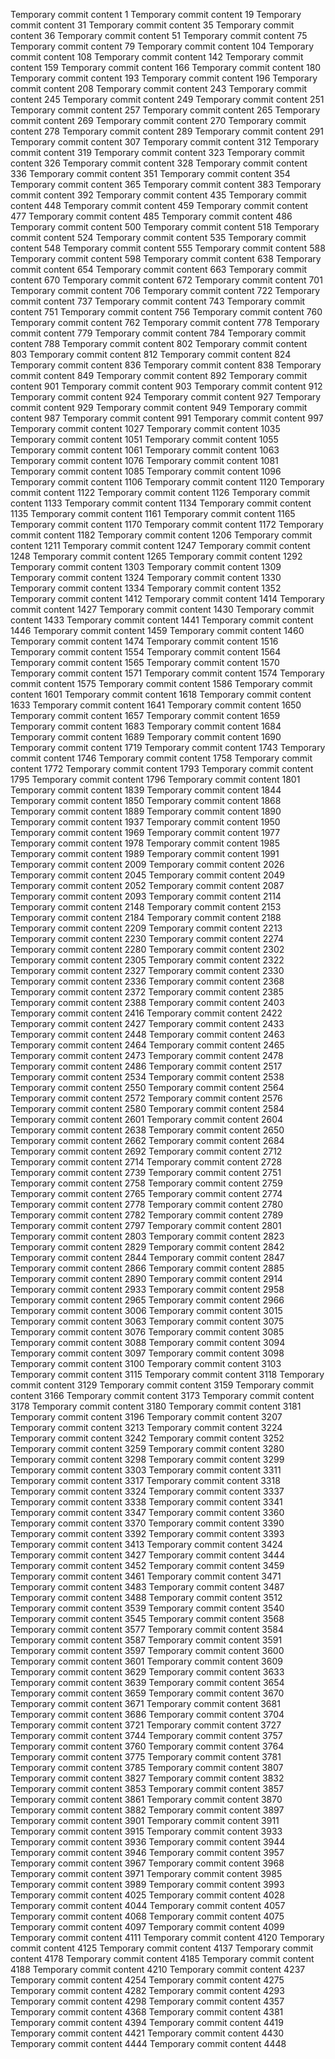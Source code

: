 Temporary commit content 1
Temporary commit content 19
Temporary commit content 31
Temporary commit content 35
Temporary commit content 36
Temporary commit content 51
Temporary commit content 75
Temporary commit content 79
Temporary commit content 104
Temporary commit content 108
Temporary commit content 142
Temporary commit content 159
Temporary commit content 166
Temporary commit content 180
Temporary commit content 193
Temporary commit content 196
Temporary commit content 208
Temporary commit content 243
Temporary commit content 245
Temporary commit content 249
Temporary commit content 251
Temporary commit content 257
Temporary commit content 265
Temporary commit content 269
Temporary commit content 270
Temporary commit content 278
Temporary commit content 289
Temporary commit content 291
Temporary commit content 307
Temporary commit content 312
Temporary commit content 319
Temporary commit content 323
Temporary commit content 326
Temporary commit content 328
Temporary commit content 336
Temporary commit content 351
Temporary commit content 354
Temporary commit content 365
Temporary commit content 383
Temporary commit content 392
Temporary commit content 435
Temporary commit content 448
Temporary commit content 459
Temporary commit content 477
Temporary commit content 485
Temporary commit content 486
Temporary commit content 500
Temporary commit content 518
Temporary commit content 524
Temporary commit content 535
Temporary commit content 548
Temporary commit content 555
Temporary commit content 588
Temporary commit content 598
Temporary commit content 638
Temporary commit content 654
Temporary commit content 663
Temporary commit content 670
Temporary commit content 672
Temporary commit content 701
Temporary commit content 706
Temporary commit content 722
Temporary commit content 737
Temporary commit content 743
Temporary commit content 751
Temporary commit content 756
Temporary commit content 760
Temporary commit content 762
Temporary commit content 778
Temporary commit content 779
Temporary commit content 784
Temporary commit content 788
Temporary commit content 802
Temporary commit content 803
Temporary commit content 812
Temporary commit content 824
Temporary commit content 836
Temporary commit content 838
Temporary commit content 849
Temporary commit content 892
Temporary commit content 901
Temporary commit content 903
Temporary commit content 912
Temporary commit content 924
Temporary commit content 927
Temporary commit content 929
Temporary commit content 949
Temporary commit content 987
Temporary commit content 991
Temporary commit content 997
Temporary commit content 1027
Temporary commit content 1035
Temporary commit content 1051
Temporary commit content 1055
Temporary commit content 1061
Temporary commit content 1063
Temporary commit content 1076
Temporary commit content 1081
Temporary commit content 1085
Temporary commit content 1096
Temporary commit content 1106
Temporary commit content 1120
Temporary commit content 1122
Temporary commit content 1126
Temporary commit content 1133
Temporary commit content 1134
Temporary commit content 1135
Temporary commit content 1161
Temporary commit content 1165
Temporary commit content 1170
Temporary commit content 1172
Temporary commit content 1182
Temporary commit content 1206
Temporary commit content 1211
Temporary commit content 1247
Temporary commit content 1248
Temporary commit content 1265
Temporary commit content 1292
Temporary commit content 1303
Temporary commit content 1309
Temporary commit content 1324
Temporary commit content 1330
Temporary commit content 1334
Temporary commit content 1352
Temporary commit content 1412
Temporary commit content 1414
Temporary commit content 1427
Temporary commit content 1430
Temporary commit content 1433
Temporary commit content 1441
Temporary commit content 1446
Temporary commit content 1459
Temporary commit content 1460
Temporary commit content 1474
Temporary commit content 1516
Temporary commit content 1554
Temporary commit content 1564
Temporary commit content 1565
Temporary commit content 1570
Temporary commit content 1571
Temporary commit content 1574
Temporary commit content 1575
Temporary commit content 1586
Temporary commit content 1601
Temporary commit content 1618
Temporary commit content 1633
Temporary commit content 1641
Temporary commit content 1650
Temporary commit content 1657
Temporary commit content 1659
Temporary commit content 1683
Temporary commit content 1684
Temporary commit content 1689
Temporary commit content 1690
Temporary commit content 1719
Temporary commit content 1743
Temporary commit content 1746
Temporary commit content 1758
Temporary commit content 1772
Temporary commit content 1793
Temporary commit content 1795
Temporary commit content 1796
Temporary commit content 1801
Temporary commit content 1839
Temporary commit content 1844
Temporary commit content 1850
Temporary commit content 1868
Temporary commit content 1889
Temporary commit content 1890
Temporary commit content 1937
Temporary commit content 1950
Temporary commit content 1969
Temporary commit content 1977
Temporary commit content 1978
Temporary commit content 1985
Temporary commit content 1989
Temporary commit content 1991
Temporary commit content 2009
Temporary commit content 2026
Temporary commit content 2045
Temporary commit content 2049
Temporary commit content 2052
Temporary commit content 2087
Temporary commit content 2093
Temporary commit content 2114
Temporary commit content 2148
Temporary commit content 2153
Temporary commit content 2184
Temporary commit content 2188
Temporary commit content 2209
Temporary commit content 2213
Temporary commit content 2230
Temporary commit content 2274
Temporary commit content 2280
Temporary commit content 2302
Temporary commit content 2305
Temporary commit content 2322
Temporary commit content 2327
Temporary commit content 2330
Temporary commit content 2336
Temporary commit content 2368
Temporary commit content 2372
Temporary commit content 2385
Temporary commit content 2388
Temporary commit content 2403
Temporary commit content 2416
Temporary commit content 2422
Temporary commit content 2427
Temporary commit content 2433
Temporary commit content 2448
Temporary commit content 2463
Temporary commit content 2464
Temporary commit content 2465
Temporary commit content 2473
Temporary commit content 2478
Temporary commit content 2486
Temporary commit content 2517
Temporary commit content 2534
Temporary commit content 2538
Temporary commit content 2550
Temporary commit content 2564
Temporary commit content 2572
Temporary commit content 2576
Temporary commit content 2580
Temporary commit content 2584
Temporary commit content 2601
Temporary commit content 2604
Temporary commit content 2638
Temporary commit content 2650
Temporary commit content 2662
Temporary commit content 2684
Temporary commit content 2692
Temporary commit content 2712
Temporary commit content 2714
Temporary commit content 2728
Temporary commit content 2739
Temporary commit content 2751
Temporary commit content 2758
Temporary commit content 2759
Temporary commit content 2765
Temporary commit content 2774
Temporary commit content 2778
Temporary commit content 2780
Temporary commit content 2782
Temporary commit content 2789
Temporary commit content 2797
Temporary commit content 2801
Temporary commit content 2803
Temporary commit content 2823
Temporary commit content 2829
Temporary commit content 2842
Temporary commit content 2844
Temporary commit content 2847
Temporary commit content 2866
Temporary commit content 2885
Temporary commit content 2890
Temporary commit content 2914
Temporary commit content 2933
Temporary commit content 2958
Temporary commit content 2965
Temporary commit content 2966
Temporary commit content 3006
Temporary commit content 3015
Temporary commit content 3063
Temporary commit content 3075
Temporary commit content 3076
Temporary commit content 3085
Temporary commit content 3088
Temporary commit content 3094
Temporary commit content 3097
Temporary commit content 3098
Temporary commit content 3100
Temporary commit content 3103
Temporary commit content 3115
Temporary commit content 3118
Temporary commit content 3129
Temporary commit content 3159
Temporary commit content 3166
Temporary commit content 3173
Temporary commit content 3178
Temporary commit content 3180
Temporary commit content 3181
Temporary commit content 3196
Temporary commit content 3207
Temporary commit content 3213
Temporary commit content 3224
Temporary commit content 3242
Temporary commit content 3252
Temporary commit content 3259
Temporary commit content 3280
Temporary commit content 3298
Temporary commit content 3299
Temporary commit content 3303
Temporary commit content 3311
Temporary commit content 3317
Temporary commit content 3318
Temporary commit content 3324
Temporary commit content 3337
Temporary commit content 3338
Temporary commit content 3341
Temporary commit content 3347
Temporary commit content 3360
Temporary commit content 3370
Temporary commit content 3390
Temporary commit content 3392
Temporary commit content 3393
Temporary commit content 3413
Temporary commit content 3424
Temporary commit content 3427
Temporary commit content 3444
Temporary commit content 3452
Temporary commit content 3459
Temporary commit content 3461
Temporary commit content 3471
Temporary commit content 3483
Temporary commit content 3487
Temporary commit content 3488
Temporary commit content 3512
Temporary commit content 3539
Temporary commit content 3540
Temporary commit content 3545
Temporary commit content 3568
Temporary commit content 3577
Temporary commit content 3584
Temporary commit content 3587
Temporary commit content 3591
Temporary commit content 3597
Temporary commit content 3600
Temporary commit content 3601
Temporary commit content 3609
Temporary commit content 3629
Temporary commit content 3633
Temporary commit content 3639
Temporary commit content 3654
Temporary commit content 3659
Temporary commit content 3670
Temporary commit content 3671
Temporary commit content 3681
Temporary commit content 3686
Temporary commit content 3704
Temporary commit content 3721
Temporary commit content 3727
Temporary commit content 3744
Temporary commit content 3757
Temporary commit content 3760
Temporary commit content 3764
Temporary commit content 3775
Temporary commit content 3781
Temporary commit content 3785
Temporary commit content 3807
Temporary commit content 3827
Temporary commit content 3832
Temporary commit content 3853
Temporary commit content 3857
Temporary commit content 3861
Temporary commit content 3870
Temporary commit content 3882
Temporary commit content 3897
Temporary commit content 3901
Temporary commit content 3911
Temporary commit content 3915
Temporary commit content 3933
Temporary commit content 3936
Temporary commit content 3944
Temporary commit content 3946
Temporary commit content 3957
Temporary commit content 3967
Temporary commit content 3968
Temporary commit content 3971
Temporary commit content 3985
Temporary commit content 3989
Temporary commit content 3993
Temporary commit content 4025
Temporary commit content 4028
Temporary commit content 4044
Temporary commit content 4057
Temporary commit content 4068
Temporary commit content 4075
Temporary commit content 4097
Temporary commit content 4099
Temporary commit content 4111
Temporary commit content 4120
Temporary commit content 4125
Temporary commit content 4137
Temporary commit content 4178
Temporary commit content 4185
Temporary commit content 4188
Temporary commit content 4210
Temporary commit content 4237
Temporary commit content 4254
Temporary commit content 4275
Temporary commit content 4282
Temporary commit content 4293
Temporary commit content 4298
Temporary commit content 4357
Temporary commit content 4368
Temporary commit content 4381
Temporary commit content 4394
Temporary commit content 4419
Temporary commit content 4421
Temporary commit content 4430
Temporary commit content 4444
Temporary commit content 4448
